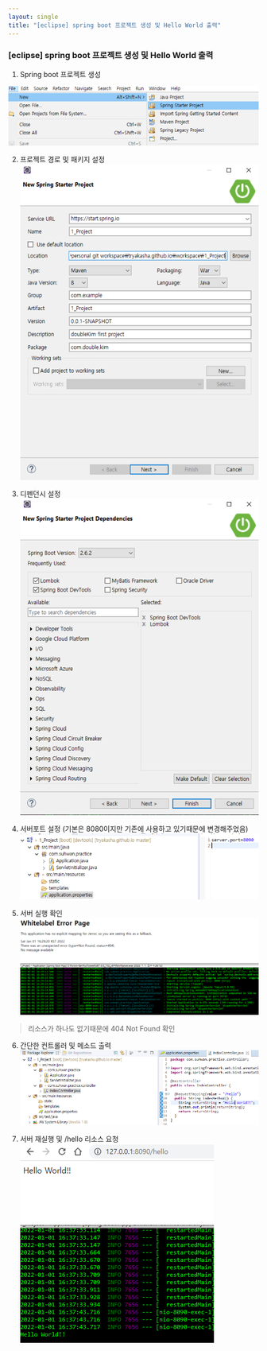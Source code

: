 ```yaml
---
layout: single
title: "[eclipse] spring boot 프로젝트 생성 및 Hello World 출력"
---
```

### [eclipse] spring boot 프로젝트 생성 및 Hello World 출력

1. Spring boot 프로젝트 생성
<img src="..\image\2022-01-01\1_NewProject.png"/>

2. 프로젝트 경로 및 패키지 설정
![2_NewSpringStarterProject](..\image\2022-01-01\2_NewSpringStarterProject.PNG)

3. 디펜던시 설정
![3_Dependencies](..\image\2022-01-01\3_Dependencies.PNG)

4. 서버포트 설정 (기본은 8080이지만 기존에 사용하고 있기때문에 변경해주었음)
![4_ServerPortSet](..\image\2022-01-01\4_ServerPortSet.PNG)

5. 서버 실행 확인
![5_StartedServer](..\image\2022-01-01\5_StartedServer.PNG)
> 리소스가 하나도 없기때문에 404 Not Found 확인

6. 간단한 컨트롤러 및 메소드 출력
![6_ControllerAndIndexMethod](..\image\2022-01-01\6_ControllerAndIndexMethod.PNG)

7. 서버 재실행 및 /hello 리소스 요청
![7_HellowWorld](..\image\2022-01-01\7_HellowWorld.PNG)
